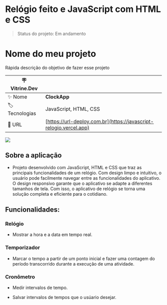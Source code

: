 # Relógio feito e JavaScript com HTML e CSS

> Status do projeto: Em andamento

# Nome do meu projeto

Rápida descrição do objetivo de fazer esse projeto

| :placard: Vitrine.Dev |     |
| -------------  | --- |
| :sparkles: Nome        | **ClockApp**
 | :label: Tecnologias | JavaScript, HTML, CSS
| :rocket: URL         | [https://url-deploy.com.br](https://javascript-relogio.vercel.app)

<!-- Inserir imagem com a #vitrinedev ao final do link -->
![](https://via.placeholder.com/1200x500.png?text=imagem+lindona+do+meu+projeto#vitrinedev)





<h2> Sobre a aplicação </h2>

 - Projeto desenvolvido com JavaScript, HTML e CSS que traz as principais funcionalidades de um relógio. Com design limpo e intuitivo, o usuário pode facilmente navegar entre as funcionalidades do aplicativo. O design responsivo garante que o aplicativo se adapte a diferentes tamanhos de tela. Com isso, o aplicativo de relógio se torna uma solução completa e eficiente para o cotidiano.

<h2> Funcionalidades: </h2>

  <h3> Relógio </h3>
 
 - Mostrar a hora e a data em tempo real.
  
  <h3> Temporizador </h3>
  
 - Marcar o tempo a partir de um ponto inicial e fazer uma contagem do período transcorrido durante a execução de uma atividade.
   
  <h3> Cronômetro </h3>
   
 - Medir intervalos de tempo.
    
 - Salvar intervalos de tempos que o usúario desejar.
 
 

